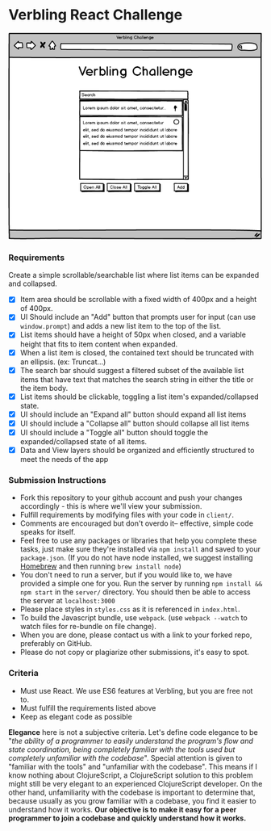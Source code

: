 # Verbling React Challenge

![](docs/spec.png)

### Requirements

Create a simple scrollable/searchable list where list items can be expanded and collapsed.

- [x] Item area should be scrollable with a fixed width of 400px and a height of 400px.
- [x] UI Should include an "Add" button that prompts user for input (can use `window.prompt`) and adds a new list item to the top of the list.
- [x] List items should have a height of 50px when closed, and a variable height that fits to item content when expanded.
- [x] When a list item is closed, the contained text should be truncated with an ellipsis. (ex: Truncat...)
- [x] The search bar should suggest a filtered subset of the available list items that have text that matches the search string in either the title or the item body.
- [x] List items should be clickable, toggling a list item's expanded/collapsed state.
- [x] UI should include an "Expand all" button should expand all list items
- [x] UI should include a "Collapse all" button should collapse all list items
- [x] UI should include a "Toggle all" button should toggle the expanded/collapsed state of all items.
- [x] Data and View layers should be organized and efficiently structured to meet the needs of the app

### Submission Instructions

- Fork this repository to your github account and push your changes accordingly - this is where we'll view your submission.
- Fulfill requirements by modifying files with your code in `client/`.
- Comments are encouraged but don't overdo it– effective, simple code speaks for itself.
- Feel free to use any packages or libraries that help you complete these tasks, just make sure they're installed via `npm install` and saved to your `package.json`. (If you do not have node installed, we suggest installing [Homebrew](http://brew.sh/) and then running `brew install node`)
- You don't need to run a server, but if you would like to, we have provided a simple one for you. Run the server by running `npm install && npm start` in the `server/` directory. You should then be able to access the server at `localhost:3000`
- Please place styles in `styles.css` as it is referenced in `index.html`.
- To build the Javascript bundle, use `webpack`. (use `webpack --watch` to watch files for re-bundle on file change).
- When you are done, please contact us with a link to your forked repo, preferably on GitHub.
- Please do not copy or plagiarize other submissions, it's easy to spot.

### Criteria

- Must use React. We use ES6 features at Verbling, but you are free not to.
- Must fulfill the requirements listed above
- Keep as elegant code as possible

**Elegance** here is not a subjective criteria. Let's define code elegance to be "_the ability of a programmer to easily understand the program's flow and state coordination, being completely familiar with the tools used but completely unfamiliar with the codebase_". Special attention is given to "familiar with the tools" and "unfamiliar with the codebase". This means if I know nothing about ClojureScript, a ClojureScript solution to this problem might still be very elegant to an experienced ClojureScript developer. On the other hand, unfamiliarity with the codebase is important to determine that, because usually as you grow familiar with a codebase, you find it easier to understand how it works. **Our objective is to make it easy for a peer programmer to join a codebase and quickly understand how it works.**
